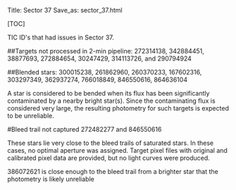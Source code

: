 Title: Sector 37
Save_as: sector_37.html

[TOC]

TIC ID's that had issues in Sector 37.

##Targets not processed in 2-min pipeline:
272314138, 342884451, 38877693, 272884654, 30247429, 314113726, and 290794924

##Blended stars:
300015238, 261862960, 260370233, 167602316, 303297349, 362937274, 766018849, 846550616, 864636104

A star is considered to be bended when its flux has been significantly contaminated by a nearby bright star(s). Since the contaminating flux is considered very large, the resulting photometry for such targets is expected to be unreliable.

#Bleed trail not captured
272482277 and 846550616

These stars lie very close to the bleed trails of saturated stars. In these cases, no optimal aperture was assigned. Target pixel files with original and calibrated pixel data are provided, but no light curves were produced.

386072621 is close enough to the bleed trail from a brighter star that the photometry is likely unreliable

